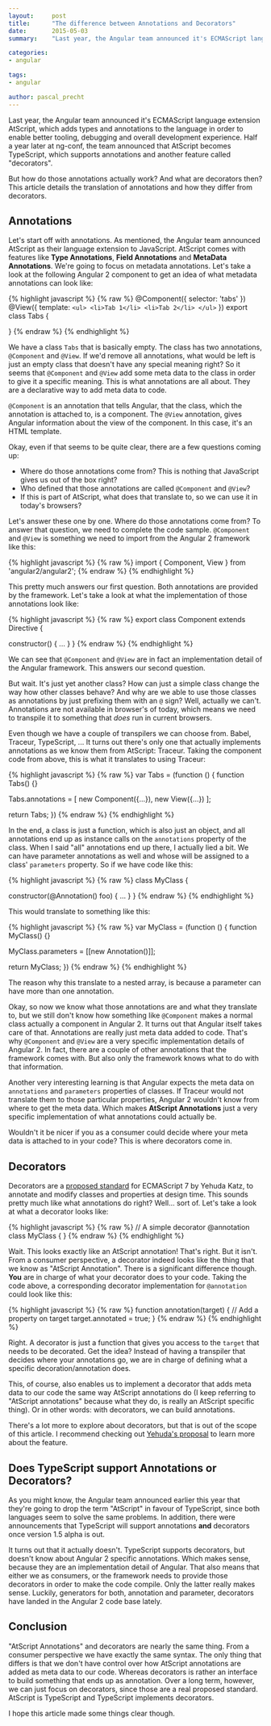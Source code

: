 ```yaml
---
layout:     post
title:      "The difference between Annotations and Decorators"
date:       2015-05-03
summary:    "Last year, the Angular team announced it's ECMAScript language extension AtScript, which adds types and annotations to the language in order to enable better tooling, debugging and a better overall development experience. However, just recently at ng-conf, the team announced that AtScript becomes TypeScript, because both languages seem to solve the same problems. TypeScript implements a language feature called Decorators. In this article we're going to explore what exactly the difference between annotations and decorators is."

categories: 
- angular

tags:
- angular

author: pascal_precht
---
```


Last year, the Angular team announced it's ECMAScript language extension AtScript, which adds types and annotations to the language in order to enable better tooling, debugging and overall development experience. Half a year later at ng-conf, the team announced that AtScript becomes TypeScript, which supports annotations and another feature called "decorators".

But how do those annotations actually work? And what are decorators then? This article details the translation of annotations and how they differ from decorators.

## Annotations

Let's start off with annotations. As mentioned, the Angular team announced AtScript  as their language extension to JavaScript. AtScript comes with features like **Type Annotations**, **Field Annotations** and **MetaData Annotations**. We're going to focus on metadata annotations. Let's take a look at the following Angular 2 component to get an idea of what metadata  annotations can look like:

{% highlight javascript %}
{% raw %}
@Component({
  selector: 'tabs'
})
@View({
  template: `
    <ul>
      <li>Tab 1</li>
      <li>Tab 2</li>
    </ul>
  `
})
export class Tabs {

}
{% endraw %}
{% endhighlight %}

We have a class `Tabs` that is basically empty. The class has two annotations, `@Component` and `@View`. If we'd remove all annotations, what would be left is just an empty class that doesn't have any special meaning right? So it seems that `@Component` and `@View` add some meta data to the class in order to give it a specific meaning. This is what annotations are all about. They are a declarative way to add meta data to code.

`@Component` is an annotation that tells Angular, that the class, which the annotation is attached to, is a component. The `@View` annotation, gives Angular information about the view of the component. In this case, it's an HTML template.

Okay, even if that seems to be quite clear, there are a few questions coming up:

- Where do those annotations come from? This is nothing that JavaScript gives us out of the box right?
- Who defined that those annotations are called `@Component` and `@View`?
- If this is part of AtScript, what does that translate to, so we can use it in today's browsers?
 
 Let's answer these one by one. Where do those annotations come from? To answer that question, we need to complete the code sample. `@Component` and `@View` is something we need to import from the Angular 2 framework like this:

{% highlight javascript %}
{% raw %}
import { Component, View } from 'angular2/angular2';
{% endraw %}
{% endhighlight %}

This pretty much answers our first question. Both annotations are provided by the framework. Let's take a look at what the implementation of those annotations look like:

{% highlight javascript %}
{% raw %}
export class Component extends Directive {

  constructor() {
    ...
  }
}
{% endraw %}
{% endhighlight %}

We can see that `@Component` and `@View` are in fact an implementation detail of the Angular framework. This answers our second question.

But wait. It's just yet another class? How can just a simple class change the way how other classes behave? And why are we able to use those classes as annotations by just prefixing them with an `@` sign? Well, actually we can't. Annotations are not available in browser's of today, which means we need to transpile it to something that *does* run in current browsers.

Even though we have a couple of transpilers we can choose from. Babel, Traceur, TypeScript, ... It turns out there's only one that actually implements annotations as we know them from AtScript: Traceur. Taking the component code from above, this is what it translates to using Traceur:

{% highlight javascript %}
{% raw %}
var Tabs = (function () {
  function Tabs() {}

  Tabs.annotations = [
    new Component({...}),
    new View({...})
  ];

  return Tabs;
})
{% endraw %}
{% endhighlight %}

In the end, a class is just a function, which is also just an object, and all annotations end up as instance calls on the `annotations` property of the class. When I said "all" annotations end up there, I actually lied a bit. We can have parameter annotations as well and whose will be assigned to a class' `parameters` property. So if we have code like this:

{% highlight javascript %}
{% raw %}
class MyClass {

  constructor(@Annotation() foo) {
    ...
  }
}
{% endraw %}
{% endhighlight %}

This would translate to something like this:

{% highlight javascript %}
{% raw %}
var MyClass = (function () {
  function MyClass() {}

  MyClass.parameters = [[new Annotation()]];

  return MyClass;
})
{% endraw %}
{% endhighlight %}

The reason why this translate to a nested array, is because a parameter can have more than one annotation.

Okay, so now we know what those annotations are and what they translate to, but we still don't know how something like `@Component` makes a normal class actually a component in Angular 2. It turns out that Angular itself takes care of that. Annotations are really just meta data added to code. That's why `@Component` and `@View` are a very specific implementation details of Angular 2. In fact, there are a couple of other annotations that the framework comes with. But also only the framework knows what to do with that information.

Another very interesting learning is that Angular expects the meta data on `annotations` and `parameters` properties of classes. If Traceur would not translate them to those particular properties, Angular 2 wouldn't know from where to get the meta data. Which makes **AtScript Annotations** just a very specific implementation of what annotations could actually be.

Wouldn't it be nicer if you as a consumer could decide where your meta data is attached to in your code? This is where decorators come in.

## Decorators

Decorators are a [proposed standard](https://github.com/wycats/javascript-decorators) for ECMAScript 7 by Yehuda Katz, to annotate and modify classes and properties at design time. This sounds pretty much like what annotations do right? Well... sort of. Let's take a look at what a decorator looks like:

{% highlight javascript %}
{% raw %}
// A simple decorator
@annotation
class MyClass { }
{% endraw %}
{% endhighlight %}

Wait. This looks exactly like an AtScript annotation! That's right. But it isn't. From a consumer perspective, a decorator indeed looks like the thing that we know as "AtScript Annotation". There is a significant difference though. **You** are in charge of what your decorator does to your code. Taking the code above, a corresponding decorator implementation for `@annotation` could look like this:

{% highlight javascript %}
{% raw %}
function annotation(target) {
   // Add a property on target
   target.annotated = true;
}
{% endraw %}
{% endhighlight %}

Right. A decorator is just a function that gives you access to the `target` that needs to be decorated. Get the idea? Instead of having a transpiler that decides where your annotations go, we are in charge of defining what a specific decoration/annotation does.

This, of course, also enables us to implement a decorator that adds meta data to our code the same way AtScript annotations do (I keep referring to "AtScript annotations" because what they do, is really an AtScript specific thing). Or in other words: with decorators, we can build annotations.

There's a lot more to explore about decorators, but that is out of the scope of this article. I recommend checking out [Yehuda's proposal](https://github.com/wycats/javascript-decorators) to learn more about the feature.

## Does TypeScript support Annotations or Decorators?

As you might know, the Angular team announced earlier this year that they're going to drop the term "AtScript" in favour of TypeScript, since both languages seem to solve the same problems. In addition, there were announcements that TypeScript will support annotations **and** decorators once version 1.5 alpha is out.

It turns out that it actually doesn't. TypeScript supports decorators, but doesn't know about Angular 2 specific annotations. Which makes sense, because they are an implementation detail of Angular. That also means that either we as consumers, or the framework needs to provide those decorators in order to make the code compile. Only the latter really makes sense. Luckily, generators for both, annotation and parameter, decorators have landed in the Angular 2 code base lately.

## Conclusion

"AtScript Annotations" and decorators are nearly the same thing. From a consumer perspective we have exactly the same syntax. The only thing that differs is that we don't have control over how AtScript annotations are added as meta data to our code. Whereas decorators is rather an interface to build something that ends up as annotation. Over a long term, however, we can just focus on decorators, since those are a real proposed standard. AtScript is TypeScript and TypeScript implements decorators.

I hope this article made some things clear though.
